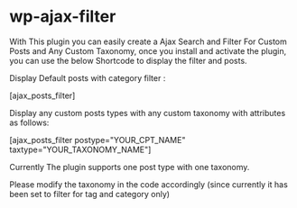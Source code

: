 # wp-ajax-filter
With This plugin you can easily create a Ajax Search and Filter For Custom Posts and Any Custom Taxonomy, once you install and activate the plugin, you can use the below Shortcode to display the filter and posts.

Display Default posts with category filter : 

[ajax_posts_filter]

Display any custom posts types with any custom taxonomy with attributes as follows: 

[ajax_posts_filter postype="YOUR_CPT_NAME" taxtype="YOUR_TAXONOMY_NAME"]

Currently The plugin supports one post type with one taxonomy.

Please modify the taxonomy in the code accordingly (since currently it has been set to filter for tag and category only)
